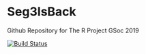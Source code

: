 # Seg3IsBack
Github Repository for The R Project GSoc 2019

[![Build Status](https://travis-ci.org/aditator/Seg3IsBack.svg?branch=master)](https://travis-ci.org/aditator/Seg3IsBack)
